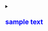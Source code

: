 <details> 
  <summary> 
    <h2>
      <font color="blue"> sample text</font> 
    </h2>
  </summary>
</details>
